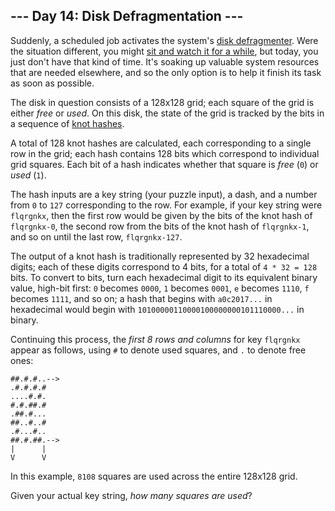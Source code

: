 ﻿
## --- Day 14: Disk Defragmentation ---

Suddenly, a scheduled job activates the system's  [disk defragmenter](https://en.wikipedia.org/wiki/Defragmentation). Were the situation different, you might  [sit and watch it for a while](https://www.youtube.com/watch?v=kPv1gQ5Rs8A&t=37), but today, you just don't have that kind of time. It's soaking up valuable system resources that are needed elsewhere, and so the only option is to help it finish its task as soon as possible.

The disk in question consists of a 128x128 grid; each square of the grid is either  _free_  or  _used_. On this disk, the state of the grid is tracked by the bits in a sequence of  [knot hashes](https://adventofcode.com/2017/day/10).

A total of 128 knot hashes are calculated, each corresponding to a single row in the grid; each hash contains 128 bits which correspond to individual grid squares. Each bit of a hash indicates whether that square is  _free_  (`0`) or  _used_  (`1`).

The hash inputs are a key string (your puzzle input), a dash, and a number from  `0`  to  `127`  corresponding to the row. For example, if your key string were  `flqrgnkx`, then the first row would be given by the bits of the knot hash of  `flqrgnkx-0`, the second row from the bits of the knot hash of  `flqrgnkx-1`, and so on until the last row,  `flqrgnkx-127`.

The output of a knot hash is traditionally represented by 32 hexadecimal digits; each of these digits correspond to 4 bits, for a total of  `4 * 32 = 128`  bits. To convert to bits, turn each hexadecimal digit to its equivalent binary value, high-bit first:  `0`  becomes  `0000`,  `1`  becomes  `0001`,  `e`  becomes  `1110`,  `f`  becomes  `1111`, and so on; a hash that begins with  `a0c2017...`  in hexadecimal would begin with  `10100000110000100000000101110000...`  in binary.

Continuing this process, the  _first 8 rows and columns_  for key  `flqrgnkx`  appear as follows, using  `#`  to denote used squares, and  `.`  to denote free ones:

```
##.#.#..-->
.#.#.#.#   
....#.#.   
#.#.##.#   
.##.#...   
##..#..#   
.#...#..   
##.#.##.-->
|      |   
V      V   

```

In this example,  `8108`  squares are used across the entire 128x128 grid.

Given your actual key string,  _how many squares are used_?
